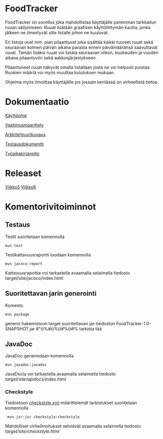 # FoodTracker

FoodTracker on sovellus joka mahdollistaa käyttäjälle paremman tarkkailun ruuan säilymiseen. Ruuat lisätään graafisen käyttöliittymän kautta, jonka jälkeen ne ilmestyvät sille listalle johon ne kuuluvat.

Eri listoja ovat mm. pian pilaantuvat joka sisältää kaikki tuoreet ruuat sekä seuraavan kolmen päivän aikana parasta ennen päivämääränsä saavuttavat ruuat. Tämän lisäksi ruuat voi listata seuraavan viikon, kuukauden ja vuoden aikana pilaantuviin sekä aakkosjärjestykseen.

Pilaantuneet ruuat näkyvät omalla listallaan josta ne voi helposti poistaa. Ruokien määriä voi myös muuttaa kulutuksen mukaan.

Ohjelma myös ilmoittaa käyttäjälle jos jossain kentässä on virheellistä tietoa.

# Dokumentaatio

[Käyttöohje](https://github.com/lossitomatossi/ot-harjoitustyo/blob/master/dokumentaatio/kayttoohje.md)

[Vaatimusmaarittely](https://github.com/lossitomatossi/ot-harjoitustyo/blob/master/dokumentaatio/vaatimusmaarittely.md)

[Arkkitehtuurikuvaus](https://github.com/lossitomatossi/ot-harjoitustyo/blob/master/dokumentaatio/arkkitehtuurikuvaus.md)

[Testausdokumentti](https://github.com/lossitomatossi/ot-harjoitustyo/blob/master/dokumentaatio/testaus.md)

[Työaikakirjanpito](https://github.com/lossitomatossi/ot-harjoitustyo/blob/master/dokumentaatio/tyoaikakirjanpito.md)

# Releaset

[Viikko5](https://github.com/lossitomatossi/ot-harjoitustyo/releases/tag/viikko5)
[Viikko6](https://github.com/lossitomatossi/ot-harjoitustyo/releases/tag/Viikko6)

# Komentorivitoiminnot

## Testaus

Testit suoritetaan komennolla
```
mvn test
```
Testikattavuusraportti luodaan komennolla
```
mvn jacoco:report
```
Kattavuusrapottia voi tarkastella avaamalla selaimella tiedosto target/site/jacoco/index.html

## Suoritettavan jarin generointi

Komento
```
mvn package
```
generoi hakemistoon target suoritettavan jar-tiedoston FoodTracker-1.0-SNAPSHOT.jar #"¤%#¤%¤#%¤#% tarkista tää

## JavaDoc

JavaDoc generoidaan komennolla

```
mvn javadoc:javadoc
```
JavaDocia voi tarkastella avaamalla selaimella tiedosto _target/site/apidocs/index.html_

### Checkstyle

Tiedostoon [checkstyle.xml](https://github.com/lossitomatossi/ot-harjoitustyo/blob/master/FoodTracker/checkstyle.xml) määrittelemät tarkistukset suoritetaan komennolla

```
 mvn jxr:jxr checkstyle:checkstyle
```

Mahdolliset virheilmoitukset selviävät avaamalla selaimella tiedosto _target/site/checkstyle.html_
